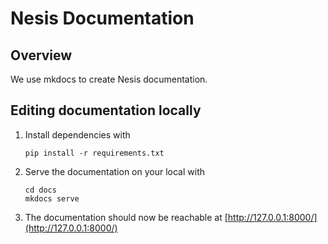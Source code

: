 # Nesis Documentation

## Overview
We use mkdocs to create Nesis documentation.

## Editing documentation locally

1. Install dependencies with
    ```commandline
    pip install -r requirements.txt
    ```
2. Serve the documentation on your local with
    ```commandline
    cd docs
    mkdocs serve
    ```
3. The documentation should now be reachable at [http://127.0.0.1:8000/](http://127.0.0.1:8000/)
